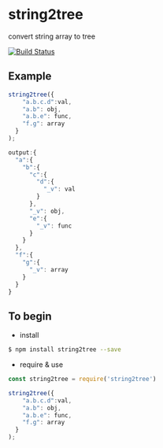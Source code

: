 # string2tree

convert string array to tree

[![Build Status](https://travis-ci.org/stevennuo/string2tree.svg?branch=master)](https://travis-ci.org/stevennuo/string2tree)

## Example
``` javascript
string2tree({
    "a.b.c.d":val,
    "a.b": obj,
    "a.b.e": func,
    "f.g": array
  }
);

output:{
  "a":{
    "b":{
      "c":{
        "d":{
          "_v": val
        }
      },
      "_v": obj,
      "e":{
        "_v": func
      }
    }
  },
  "f":{
    "g":{
      "_v": array
    }
  }
}
```

## To begin
* install
``` bash
$ npm install string2tree --save
```
* require & use
``` javascript
const string2tree = require('string2tree')

string2tree({
    "a.b.c.d":val,
    "a.b": obj,
    "a.b.e": func,
    "f.g": array
  }
);
```